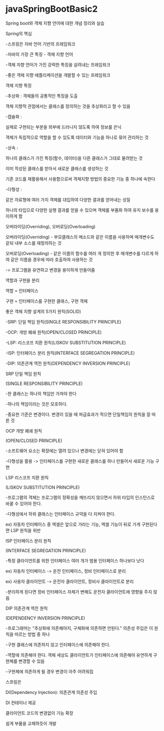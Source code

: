 # javaSpringBootBasic2

Spring boot와 객체 지향 언어에 대한 개념 정리와 실습


Spring의 핵심


-스프링은 자바 언어 기반의 프레임워크

-자바의 가장 큰 특징 - 객체 지향 언어

-객체 자향 언어가 가진 강력한 특징을 살려내는 프레임워크

-좋은 객체 지향 애플리케이션을 개발할 수 있는 프레임워크



객체 지향 특징


-추상화 :
객체들의 공통적인 특징을 도출

객체 지향적 관점에서는 클래스를 정의하는 것을 추상화라고 할 수 있음


-캡슐화 :

실제로 구현되는 부분을 외부에 드러나지 않도록 하여 정보를 은닉

객체가 독립적으로 역할을 할 수 있도록 데이터와 기능을 하나로 묶어 관리하는 것




-상속 :

하나의 클래스가 가진 특징(함수, 데이터)을 다른 클래스가 그대로 물려받는 것

이미 작성된 클래스를 받아서 새로운 클래스를 생성하는 것

기존 코드를 재활용해서 사용함으로써 객체지향 방법의 중요한 기능 중 하나에 속한다





-다형성 :

같은 자료형에 여러 가지 객체를 대입하여 다양한 결과를 얻어내는 성질

하나의 타입으로 다양한 실행 결과를 얻을 수 있으며 객체를 부품화 하여 유지 보수를 용이하게 함



오버라이딩(Overriding), 오버로딩(Overloading)


오버라이딩(Overriding) - 부모클래스의 메소드와 같은 이름을 사용하며 매개변수도 같되 내부 소스를 재정의하는 것

오버로딩(Overloading) - 같은 이름의 함수를 여러 개 정의한 후 매개변수를 다르게 하여 같은 이름을 경우에 따라 호출하여 사용하는 것


-> 프로그램을 유연하고 변경을 용이하게 만들어줌


역할과 구현을 분리 


역할 = 인터페이스

구현 = 인터페이스를 구현한 클래스, 구현 객체





좋은 객체 지향 설계의 5가지 원칙(SOLID)



-SRP: 단일 책임 원칙(SINGLE RESPONSIBILITY PRINCIPLE)

-OCP: 개방 폐쇄 원칙(OPEN/CLOSED PRINCIPLE)

-LSP: 리스코프 치환 원칙(LISKOV SUBSTITUTION PRINCIPLE)

-ISP: 인터페이스 분리 원칙(INTERFACE SEGREGATION PRINCIPLE)

-DIP: 의존관계 역전 원칙(DEPENDENCY INVERSION PRINCIPLE)




SRP 단일 책임 원칙

(SINGLE RESPONSIBILITY PRINCIPLE)



-한 클래스는 하나의 책임만 가져야 한다

-하나의 책임이라는 것은 모호하다.

-중요한 기준은 변경이다. 변경이 있을 때 파급효과가 적으면 단일책임의 원칙을 잘 따른 것




OCP 개방 폐쇄 원칙

(OPEN/CLOSED PRINCIPLE)



-소프트웨어 요소는 확장에는 열려 있으나 변경에는 닫혀 있어야 함

-다형성을 활용 -> 인터페이스를 구현한 새로운 클래스를 하나 만들어서 새로운 기능 구현



LSP 리스코프 치환 원칙

(LISKOV SUBSTITUTION PRINCIPLE)



-프로그램의 객체는 프로그램의 정확성을 깨뜨리지 않으면서 하위 타입의 인스턴스로 바꿀 수 있어야 한다.

-다형성에서 하위 클래스는 인터페이스 규약을 다 지켜야 한다. 

ex) 자동차 인터페이스 중 엑셀은 앞으로 가라는 기능, 엑셀 기능이 뒤로 가게 구현된다면 LSP 원칙을 위반



ISP 인터페이스 분리 원칙

(INTERFACE SEGREGATION PRINCIPLE)



-특정 클라이언트를 위한 인터페이스 여러 개가 범용 인터페이스 하나보다 낫다

ex) 자동차 인터페이스 -> 운전 인터페이스, 정비 인터페이스로 분리

ex) 사용자 클라이언트 -> 운전자 클라이언트, 정비사 클라이언트로 분리

-분리하게 된다면 정비 인터페이스 자체가 변해도 운전자 클라이언트에 영향을 주지 않음



DIP 의존관계 역전 원칙

(DEPENDENCY INVERSION PRINCIPLE)



-프로그래머는 "추상화에 의존해야지, 구체화에 의존하면 안된다." 의존성 주입은 이 원칙을 따르는 방법 중 하나

-구현 클래스에 의존하지 않고 인터페이스에 의존해야 한다.

-역할에 의존해야 한다. 객체 세상도 클라이언트가 인터페이스에 의존해야 유연하게 구현체를 변경할 수 있음

-구현체에 의존하게 될 경우 변경이 아주 어려워짐





스프링은 



DI(Dependency Injection): 의존관계 의존성 주입

DI 컨테이너 제공

클라이언트 코드의 변경없이 기능 확장

쉽게 부품을 교체하듯이 개발














